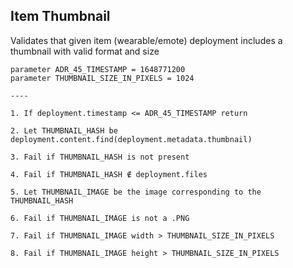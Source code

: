 ## Item Thumbnail

Validates that given item (wearable/emote) deployment includes a thumbnail with valid format and size

```
parameter ADR_45_TIMESTAMP = 1648771200
parameter THUMBNAIL_SIZE_IN_PIXELS = 1024

----

1. If deployment.timestamp <= ADR_45_TIMESTAMP return

2. Let THUMBNAIL_HASH be deployment.content.find(deployment.metadata.thumbnail)

3. Fail if THUMBNAIL_HASH is not present

4. Fail if THUMBNAIL_HASH ∉ deployment.files

5. Let THUMBNAIL_IMAGE be the image corresponding to the THUMBNAIL_HASH

6. Fail if THUMBNAIL_IMAGE is not a .PNG

7. Fail if THUMBNAIL_IMAGE width > THUMBNAIL_SIZE_IN_PIXELS

8. Fail if THUMBNAIL_IMAGE height > THUMBNAIL_SIZE_IN_PIXELS
```
